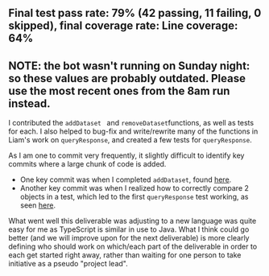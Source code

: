 ## Final test pass rate: 79% (42 passing, 11 failing, 0 skipped), final coverage rate: Line coverage: 64% 
## NOTE: the bot wasn't running on Sunday night: so these values are probably outdated. Please use the most recent ones from the 8am run   instead.
I contributed the `addDataset ` and ` removeDataset `functions, as well as tests for each. I also helped to bug-fix and write/rewrite many of the functions in Liam's work on ` queryResponse `, and created a few tests for ` queryResponse `.


As I am one to commit very frequently, it slightly difficult to identify key commits where a large chunk of code is added.

* One key commit was when I completed ` addDataset `, found [here](https://github.com/CS310-2017Jan/cpsc310project_team46/commit/469f0605d8b38e257958dceeb49ff53795bfc23b).
* Another key commit was when I realized how to correctly compare 2 objects in a test, which led to the first ` queryResponse ` test working, as seen [here](https://github.com/CS310-2017Jan/cpsc310project_team46/commit/6d59a793f000a533b05c3034d7f16b4db953217c).

What went well this deliverable was adjusting to a new language was quite easy for me as TypeScript is similar in use to Java. What I think could go better (and we will improve upon for the next deliverable) is more clearly defining who should work on which/each part of the deliverable in order to each get started right away, rather than waiting for one person to take initiative as a pseudo "project lead".
